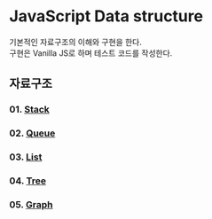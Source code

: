 JavaScript Data structure
=========================

기본적인 자료구조의 이해와 구현을 한다.<br>
구현은 Vanilla JS로 하며 테스트 코드를 작성한다.<br>

## 자료구조
### 01. [Stack](https://github.com/KangJiJi/Study/tree/master/JS/Knowledge/JavascriptDataStructure/Stack)
### 02. [Queue](https://github.com/KangJiJi/Study/tree/master/JS/Knowledge/JavascriptDataStructure/Queue)
### 03. [List](https://github.com/KangJiJi/Study/tree/master/JS/Knowledge/JavascriptDataStructure/List)
### 04. [Tree](https://github.com/KangJiJi/Study/tree/master/JS/Knowledge/JavascriptDataStructure/Tree)
### 05. [Graph](https://github.com/KangJiJi/Study/tree/master/JS/Knowledge/JavascriptDataStructure/Graph)